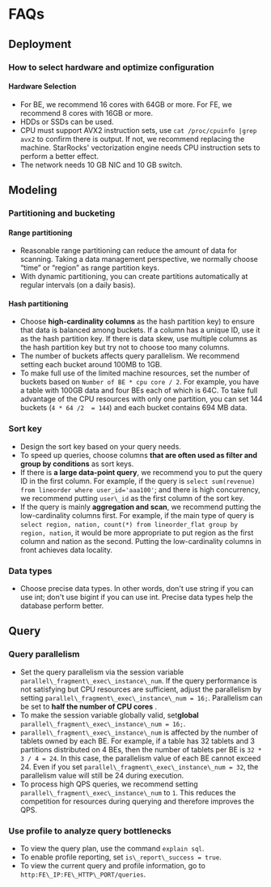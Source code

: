 # FAQs

## Deployment

### How to select hardware and optimize configuration

#### Hardware Selection

* For BE, we recommend 16 cores with 64GB or more. For FE, we recommend 8 cores with 16GB or more.
* HDDs or SSDs can be used.
* CPU must support AVX2 instruction sets, use `cat /proc/cpuinfo |grep avx2` to confirm there is output. If not, we recommend replacing the machine. StarRocks' vectorization engine needs CPU instruction sets to perform a better effect.
* The network needs 10 GB NIC and 10 GB switch.

## Modeling

### Partitioning and bucketing

#### Range partitioning

* Reasonable range partitioning can reduce the amount of data for scanning. Taking a data management perspective, we normally choose “time” or “region” as range partition keys.
* With dynamic partitioning, you can create partitions automatically at regular intervals (on a daily basis).

#### Hash partitioning

* Choose **high-cardinality columns** as the hash partition key) to ensure that data is balanced among buckets. If a column has a unique ID, use it as the hash partition key. If there is data skew, use multiple columns as the hash partition key but try not to choose too many columns.
* The number of buckets affects query parallelism. We recommend setting each bucket around 100MB to 1GB.
* To make full use of the limited machine resources, set the number of buckets based on ` Number of BE * cpu core / 2 `. For example, you have a table with 100GB data and four BEs each of which is 64C. To take full advantage of the CPU resources with only one partition, you can set 144 buckets (`4 * 64 /2  = 144`) and each bucket contains 694 MB data.

### Sort key

* Design the sort key based on your query needs.
* To speed up queries, choose columns **that are often used as filter and group by conditions** as sort keys.
* If there is **a large data-point query**, we recommend you to put the query ID in the first column. For example, if the query is `select sum(revenue) from lineorder where user_id='aaa100'`; and there is high concurrency, we recommend putting `user\_id` as the first column of the sort key.
* If the query is mainly **aggregation and scan**, we recommend putting the low-cardinality columns first. For example, if the main type of query is `select region, nation, count(*) from lineorder_flat group by region, nation`, it would be more appropriate to put region as the first column and nation as the second. Putting the low-cardinality columns in front achieves data locality.

### Data types

* Choose precise data types. In other words, don't use string if you can use int; don't use bigint if you can use int. Precise data types help the database perform better.

## Query

### Query parallelism

* Set the query parallelism via the session variable `parallel\_fragment\_exec\_instance\_num`. If the query performance is not satisfying but CPU resources are sufficient, adjust the parallelism by setting `parallel\_fragment\_exec\_instance\_num = 16;`. Parallelism can be set to **half the number of CPU cores** .
* To make the session variable globally valid, set**global** `parallel\_fragment\_exec\_instance\_num = 16;`.
* `parallel\_fragment\_exec\_instance\_num` is affected by the number of tablets owned by each BE. For example, if a table has 32 tablets and 3 partitions distributed on 4 BEs, then the number of tablets per BE is `32 * 3 / 4 = 24`. In this case, the parallelism value of each BE cannot exceed 24. Even if you set `parallel\_fragment\_exec\_instance\_num = 32`, the parallelism value will still be 24 during execution.
* To process high QPS queries, we recommend setting  `parallel\_fragment\_exec\_instance\_num` to `1`. This reduces the competition for resources during querying and therefore improves the QPS.

### Use profile to analyze query bottlenecks

* To view the query plan, use the command `explain sql`.
* To enable profile reporting, set `is\_report\_success = true`.
* To view the current query and profile information, go to `http:FE\_IP:FE\_HTTP\_PORT/queries`.
